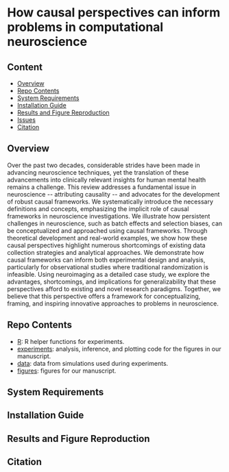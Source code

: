 # How causal perspectives can inform problems in computational neuroscience

## Content

- [Overview](#overview)
- [Repo Contents](#repo-contents)
- [System Requirements](#system-requirements)
- [Installation Guide](#installation-guide)
- [Results and Figure Reproduction](#results-and-figure-reproduction)
- [Issues](https://github.com/ebridge2/causal_neuro/issues)
- [Citation](#citation)

## Overview

Over the past two decades, considerable strides have been made in advancing neuroscience techniques, yet the translation of these advancements into clinically relevant insights for human mental health remains a challenge. This review addresses a fundamental issue in neuroscience -- attributing causality -- and advocates for the development of robust causal frameworks. We systematically introduce the necessary definitions and concepts, emphasizing the implicit role of causal frameworks in neuroscience investigations. We illustrate how persistent challenges in neuroscience, such as batch effects and selection biases, can be conceptualized and approached using causal frameworks. Through theoretical development and real-world examples, we show how these causal perspectives highlight numerous shortcomings of existing data collection strategies and analytical approaches. We demonstrate how causal frameworks can inform both experimental design and analysis, particularly for observational studies where traditional randomization is infeasible. Using neuroimaging as a detailed case study, we explore the advantages, shortcomings, and implications for generalizability that these perspectives afford to existing and novel research paradigms. Together, we believe that this perspective offers a framework for conceptualizing, framing, and inspiring innovative approaches to problems in neuroscience.

## Repo Contents

- [R](./R): R helper functions for experiments.
- [experiments](./experiments): analysis, inference, and plotting code for the figures in our manuscript.
- [data](./data): data from simulations used during experiments.
- [figures](./figures): figures for our manuscript.

## System Requirements

## Installation Guide

## Results and Figure Reproduction

## Citation
